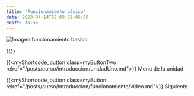 ```yaml
---
title: "Funcionamiento básico"
date: 2023-04-14T18:03:32-06:00
draft: false
---
```


![Imagen funcionamiento basico](/posts/img/unidad1/funcionamiento_basico.webp#center)

{{<salto>}}

{{<myShortcode_button class=myButtonTwo relref="/posts/curso/introduccion/unidadUno.md">}} Menu de la unidad

{{<myShortcode_button class=myButton relref="/posts/curso/introduccion/funcionamiento/video.md">}} Siguiente